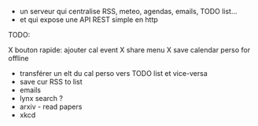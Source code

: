 - un serveur qui centralise RSS, meteo, agendas, emails, TODO list...
- et qui expose une API REST simple en http

TODO:

X bouton rapide: ajouter cal event
X share menu
X save calendar perso for offline
- transférer un elt du cal perso vers TODO list et vice-versa
- save cur RSS to list
- emails
- lynx search ?
- arxiv - read papers
- xkcd

